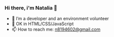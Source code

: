 ### Hi there, i'm Natalia 👋

- 🔭 I’m a developer and an environment volunteer 
- 👀 OK in HTML/CSS/JavaScript
- 📫 How to reach me: n8194602@gmail.com
